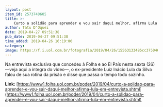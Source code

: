 ```yaml
---
layout: post
item_id: 2573740605
title: >-
    Curto a solidão para aprender e vou sair daqui melhor, afirma Lula em entrevista
author: Tatu D'Oquei
date: 2019-04-27 09:51:38
pub_date: 2019-04-27 09:51:38
time_added: 2019-04-26 16:19:00
category: 
image: https://f.i.uol.com.br/fotografia/2019/04/26/15563133485cc375046eee8_1556313348_3x2_rt.jpg
---
```


Na entrevista exclusiva que concedeu à Folha e ao El País nesta sexta (26) —veja aqui a íntegra do vídeo—, o ex-presidente Luiz Inácio Lula da Silva falou de sua rotina da prisão e disse que passa o tempo todo sozinho.

**Link:** [https://www1.folha.uol.com.br/poder/2019/04/curto-a-solidao-para-aprender-e-vou-sair-daqui-melhor-afirma-lula-em-entrevista.shtml](https://www1.folha.uol.com.br/poder/2019/04/curto-a-solidao-para-aprender-e-vou-sair-daqui-melhor-afirma-lula-em-entrevista.shtml)

